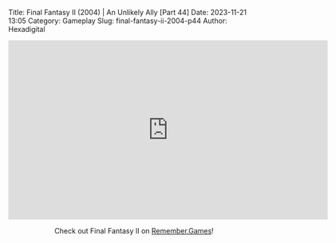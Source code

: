 Title: Final Fantasy II (2004) | An Unlikely Ally [Part 44]
Date: 2023-11-21 13:05
Category: Gameplay
Slug: final-fantasy-ii-2004-p44
Author: Hexadigital

<center><iframe src="https://www.youtube.com/embed/VHuHo_xNvqE?feature=oembed" allow="accelerometer; autoplay; encrypted-media; gyroscope; picture-in-picture" width="640" height="360" frameborder="0"></iframe>

Check out Final Fantasy II on [Remember.Games](https://remember.games/game/6866/final-fantasy-i-ii-dawn-of-souls/)!</center>